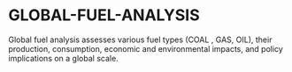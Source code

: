 # GLOBAL-FUEL-ANALYSIS
Global fuel analysis assesses various fuel types (COAL , GAS, OIL), their production, consumption, economic and environmental impacts, and policy implications on a global scale.
